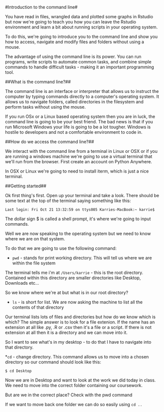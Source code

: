 #Introduction to the command line#

You have read in files, wrangled data and plotted some graphs in Rstudio but now we're going to teach you how you can leave the Rstudio environment and learn a bit about running scripts in your operating system. 

To do this, we're going to introduce you to the command line and show you how to access, navigate and modify files and folders without using a mouse. 

The advantage of using the command line is its power. You can run programs, write scripts to automate common tasks, and combine simple commands to handle difficult tasks - making it an important programming tool.

##What is the command line?##

The command line is an interface or interpreter that allows us to instruct the computer by typing commands directly to a computer's operating system. It allows us to navigate folders, called directories in the filesystem and perform tasks without using the mouse.

If you run OSx or a Linux based operating system then you are in luck, the command line is going to be your best friend. 
The bad news is that if you run Microsoft Windows your life is going to be a lot tougher. Windows is hostile to developers and not a comfortable environment to code in. 

##How do we access the command line?##

We interact with the command line from a terminal in Linux or OSX or if you are running a windows machine we're going to use a virtual terminal that we'll run from the browser. First create an account on Python Anywhere. 

In OSX or Linux we're going to need to install iterm, which is just a nice terminal.

##Getting started##

Ok first thing's first. Open up your terminal and take a look. There should be some text at the top of the terminal saying something like this:

`Last login: Fri Oct 21 13:32:59 on ttys005
Karries-MacBook:~ karrie$`

The dollar sign $ is called a shell prompt, it's where we're going to input commands.

Well we are now speaking to the operating system but we need to know where we are on that system. 

To do that we are going to use the following command:
* `pwd` - stands for print working directory. This will tell us where we are within the file system

The terminal tells me i'm at `/Users/karrie` - this is the root directory. Contained within this directory are smaller directories like Desktop, Downloads etc...

So we know where we're at but what is in our root directory?
* `ls` - is short for list. We are now asking the machine to list all the contents of that directory

Our terminal lists lots of files and directories but how do we know which is which? The simple answer is to look for a file extenion. If the name has an extension at all like .py, .R or .csv then it's a file or a script. If there is not extension at all then it is a directory and we can move into it.

So I want to see what's in my desktop - to do that I have to navigate into that directory. 

*`cd` - change directory. This command allows us to move into a chosen directory so our command should look like this:

`$ cd Desktop`

Now we are in Desktop and want to look at the work we did today in class. We need to move into the correct folder containing our coursework. 

But are we in the correct place? Check with the pwd command

If we want to move back one folder we can do so easily using `cd ..`




##
